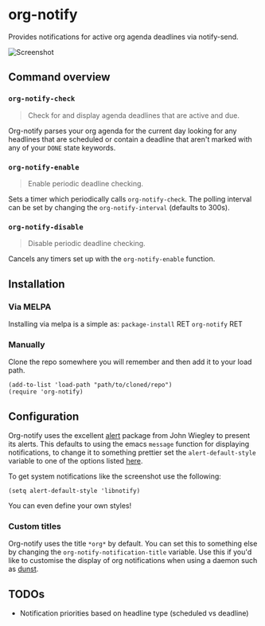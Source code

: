# org-notify

Provides notifications for active org agenda deadlines via notify-send.

![Screenshot](/../screenshots/screenshot.png?raw=true "org-notify screenshot")



## Command overview
### `org-notify-check`

> Check for and display agenda deadlines that are active and due.

Org-notify parses your org agenda for the current day looking for any
headlines that are scheduled or contain a deadline that aren't marked
with any of your `DONE` state keywords.


### `org-notify-enable`

> Enable periodic deadline checking.

Sets a timer which periodically calls `org-notify-check`. The polling
interval can be set by changing the `org-notify-interval` (defaults to
300s).


### `org-notify-disable`

> Disable periodic deadline checking.

Cancels any timers set up with the `org-notify-enable` function.



## Installation
### Via MELPA
Installing via melpa is a simple as:
`package-install` RET `org-notify` RET


### Manually

Clone the repo somewhere you will remember and then add it to your
load path.
```elisp
(add-to-list 'load-path "path/to/cloned/repo")
(require 'org-notify)
```



## Configuration

Org-notify uses the excellent
[alert](https://github.com/jwiegley/alert) package from John Wiegley
to present its alerts. This defaults to using the emacs `message`
function for displaying notifications, to change it to something
prettier set the `alert-default-style` variable to one of the options
listed [here](https://github.com/jwiegley/alert#builtin-alert-styles).

To get system notifications like the screenshot use the following:
```elisp
(setq alert-default-style 'libnotify)
```

You can even define your own styles!


### Custom titles

Org-notify uses the title `*org*` by default. You can set this to
something else by changing the `org-notify-notification-title`
variable. Use this if you'd like to customise the display of org
notifications when using a daemon such as
[dunst](https://github.com/knopwob/dunst).


## TODOs

* Notification priorities based on headline type (scheduled vs deadline)


